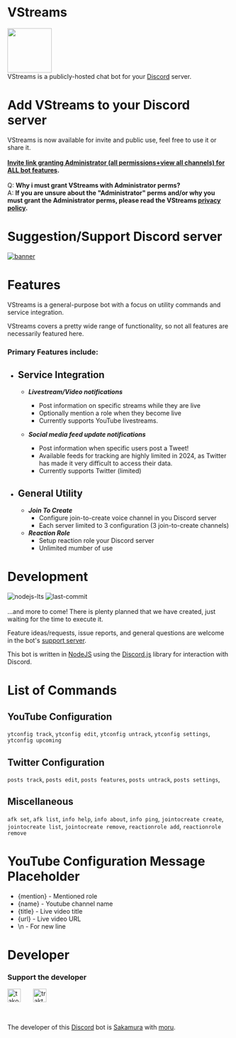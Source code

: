 ###
# VStreams <br>
<img src="https://i.imgur.com/l9AxSYS.png" width="100" height="100"> <br>
VStreams is a publicly-hosted chat bot for your [Discord](https://discord.com/) server. <br>
# Add VStreams to your Discord server
VStreams is now available for invite and public use, feel free to use it or share it. <br><br>
**[Invite link granting Administrator (all permissions+view all channels) for ALL bot features](https://discord.com/oauth2/authorize?client_id=1271656850479386737&permissions=8&scope=applications.commands%20bot).** <br><br>
Q: **Why i must grant VStreams with Administrator perms?** <br> 
A: **If you are unsure about the "Administrator" perms and/or why you must grant the Administrator perms, please read the VStreams [privacy policy](https://github.com/Sakamuraa/VStreams/wiki/Privacy-Policy).**

# Suggestion/Support Discord server
<a href="https://discord.com/invite/Vjsgu3c8B4" target="_blank"><img src="https://discord.com/api/guilds/1240207231866376265/widget.png?style=banner2" alt="banner"></a>

# Features
VStreams is a general-purpose bot with a focus on utility commands and service integration.

VStreams covers a pretty wide range of functionality, so not all features are necessarily featured here.

### Primary Features include:
- ## Service Integration
  - ***Livestream/Video notifications***
    - Post information on specific streams while they are live
    - Optionally mention a role when they become live
    - Currently supports YouTube livestreams.

  - ***Social media feed update notifications***
    - Post information when specific users post a Tweet!
    - Available feeds for tracking are highly limited in 2024, as Twitter has made it very difficult to access their data.
    - Currently supports Twitter (limited)
- ## General Utility
  - ***Join To Create***
    - Configure join-to-create voice channel in you Discord server
    - Each server limited to 3 configuration (3 join-to-create channels)
  - ***Reaction Role***
    - Setup reaction role your Discord server
    - Unlimited mumber of use

# Development 
![nodejs-lts](https://img.shields.io/badge/Node.js-LTS-brightgreen.svg?logo=node.js) ![last-commit](https://img.shields.io/badge/Last%20Commit-March-blue.svg) <br><br>
...and more to come! There is plenty planned that we have created, just waiting for the time to execute it.

Feature ideas/requests, issue reports, and general questions are welcome in the bot's [support server](https://discord.gg/Vjsgu3c8B4).

This bot is written in [NodeJS](https://nodejs.org/) using the [Discord.js](https://discord.js.org/) library for interaction with Discord.

# List of Commands
## YouTube Configuration
`ytconfig track`, `ytconfig edit`, `ytconfig untrack`, `ytconfig settings`, `ytconfig upcoming`
## Twitter Configuration
`posts track`, `posts edit`, `posts features`, `posts untrack`, `posts settings`, 
## Miscellaneous
`afk set`, `afk list`, `info help`, `info about`, `info ping`, `jointocreate create`, `jointocreate list`, `jointocreate remove`, `reactionrole add`, `reactionrole remove`

# YouTube Configuration Message Placeholder
- {mention} - Mentioned role
- {name} - Youtube channel name
- {title} - Live video title
- {url} - Live video URL
- \n - For new line

# Developer
<h3 align="left">Support the developer</h3>
<div align="left">
  <p> <a href="https://tako.id/Sakamura"><img src="https://assets.tako.id/logo.png" height="30" alt="tako" /></a> &#10240&#10240 <a href="https://trakteer.id/sakamura"><img src="https://trakteer.id/images/mix/navbar-logo-lite.png" height="30" alt="trakteer" /></a> </p>
</div> <br>
<p class="font-class">The developer of this <a href="https://discord.com/">Discord</a> bot is <a href="https://sakamura.dynv6.net/">Sakamura</a> with <a href="https://discordapp.com/users/725988982478995517">moru</a>.</p>
